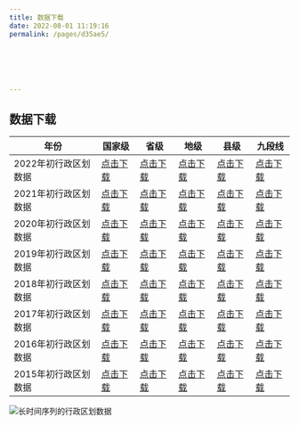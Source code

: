 ```yaml
---
title: 数据下载
date: 2022-08-01 11:19:16
permalink: /pages/d35ae5/






---
```


## 数据下载


| 年份                 | 国家级                                           | 省级                                              | 地级                                              | 县级                                              | 九段线                                           |
| -------------------- | ------------------------------------------------ | ------------------------------------------------- | ------------------------------------------------- | ------------------------------------------------- | ------------------------------------------------ |
| 2022年初行政区划数据 | [点击下载](https://wwu.lanzout.com/iIRn80bspkni) | [点击下载](https://wwu.lanzout.com/iwGGP0b5j6li)  | [点击下载](https://wwqb.lanzout.com/iRpha0j3k7gb) | [点击下载](https://wwqb.lanzout.com/iUeBE0jq58ze) | [点击下载](https://wwu.lanzout.com/ifQ0t0b5j6gd) |
| 2021年初行政区划数据 | [点击下载](https://wwu.lanzout.com/iIRn80bspkni) | [点击下载](https://wwu.lanzout.com/iNfoV0b5j6na)  | [点击下载](https://wwqb.lanzout.com/iTToN0j3k7di) | [点击下载](https://wwqb.lanzout.com/iyF6p0jq58va) | [点击下载](https://wwu.lanzout.com/ifQ0t0b5j6gd) |
| 2020年初行政区划数据 | [点击下载](https://wwu.lanzout.com/iIRn80bspkni) | [点击下载](https://wwu.lanzout.com/iZY7z0b5k68b)  | [点击下载](https://wwqb.lanzout.com/iZvot0j3k78d) | [点击下载](https://wwqb.lanzout.com/iXegu0jq58qf) | [点击下载](https://wwu.lanzout.com/ifQ0t0b5j6gd) |
| 2019年初行政区划数据 | [点击下载](https://wwu.lanzout.com/iIRn80bspkni) | [点击下载](https://wwqb.lanzout.com/icxjj0j3k6xc) | [点击下载](https://wwqb.lanzout.com/i8Mbk0j3k6wb) | [点击下载](https://wwqb.lanzout.com/iwT2K0jq58mb) | [点击下载](https://wwu.lanzout.com/ifQ0t0b5j6gd) |
| 2018年初行政区划数据 | [点击下载](https://wwu.lanzout.com/iIRn80bspkni) | [点击下载](https://wwqb.lanzout.com/inBkw0j5ootc) | [点击下载](https://wwqb.lanzout.com/i0rl70j5oora) | [点击下载](https://wwqb.lanzout.com/iTOsu0jq58kj) | [点击下载](https://wwu.lanzout.com/ifQ0t0b5j6gd) |
| 2017年初行政区划数据 | [点击下载](https://wwu.lanzout.com/iIRn80bspkni) | [点击下载](https://wwqb.lanzout.com/iPlaL0j6nl9e) | [点击下载](https://wwqb.lanzout.com/iiCyu0j6nojc) | [点击下载](https://wwqb.lanzout.com/iTHD90jq58fe) | [点击下载](https://wwu.lanzout.com/ifQ0t0b5j6gd) |
| 2016年初行政区划数据 | [点击下载](https://wwu.lanzout.com/iIRn80bspkni) | [点击下载](https://wwqb.lanzout.com/iMu5A0jbw4eb) | [点击下载](https://wwqb.lanzout.com/iu6L50jbw4bi) | [点击下载](https://wwqb.lanzout.com/iFcfh0jq58dc) | [点击下载](https://wwu.lanzout.com/ifQ0t0b5j6gd) |
| 2015年初行政区划数据 | [点击下载](https://wwu.lanzout.com/iIRn80bspkni) | [点击下载](https://wwqb.lanzout.com/i6Cu20jq56sf) | [点击下载](https://wwqb.lanzout.com/iD36R0jq56re) | [点击下载](https://wwqb.lanzout.com/iYrI90jq56na) | [点击下载](https://wwu.lanzout.com/ifQ0t0b5j6gd) |



![长时间序列的行政区划数据](http://pics.landcover100.com/pics/20222228/630b5a5878fdb.png)
